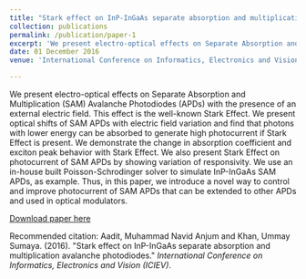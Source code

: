```yaml
---
title: "Stark effect on InP-InGaAs separate absorption and multiplication avalanche photodiodes."
collection: publications
permalink: /publication/paper-1
excerpt: 'We present electro-optical effects on Separate Absorption and Multiplication (SAM) Avalanche Photodiodes (APDs) with the presence of an external electric field. This effect is the well-known Stark Effect. We present optical shifts of SAM APDs with electric field variation and find that photons with lower energy can be absorbed to generate high photocurrent if Stark Effect is present. We demonstrate the change in absorption coefficient and exciton peak behavior with Stark Effect. We also present Stark Effect on photocurrent of SAM APDs by showing variation of responsivity. We use an in-house built Poisson-Schrodinger solver to simulate InP-InGaAs SAM APDs, as example. Thus, in this paper, we introduce a novel way to control and improve photocurrent of SAM APDs that can be extended to other APDs and used in optical modulators.'
date: 01 December 2016
venue: 'International Conference on Informatics, Electronics and Vision (ICIEV)'

---
```

We present electro-optical effects on Separate Absorption and Multiplication (SAM) Avalanche Photodiodes (APDs) with the presence of an external electric field. This effect is the well-known Stark Effect. We present optical shifts of SAM APDs with electric field variation and find that photons with lower energy can be absorbed to generate high photocurrent if Stark Effect is present. We demonstrate the change in absorption coefficient and exciton peak behavior with Stark Effect. We also present Stark Effect on photocurrent of SAM APDs by showing variation of responsivity. We use an in-house built Poisson-Schrodinger solver to simulate InP-InGaAs SAM APDs, as example. Thus, in this paper, we introduce a novel way to control and improve photocurrent of SAM APDs that can be extended to other APDs and used in optical modulators.

[Download paper here](http://USKhan101.github.io/files/stark.pdf)

Recommended citation: Aadit, Muhammad Navid Anjum and Khan, Ummay Sumaya. (2016). "Stark effect on InP-InGaAs separate absorption and multiplication avalanche photodiodes." <i>International Conference on Informatics, Electronics and Vision (ICIEV)</i>.
